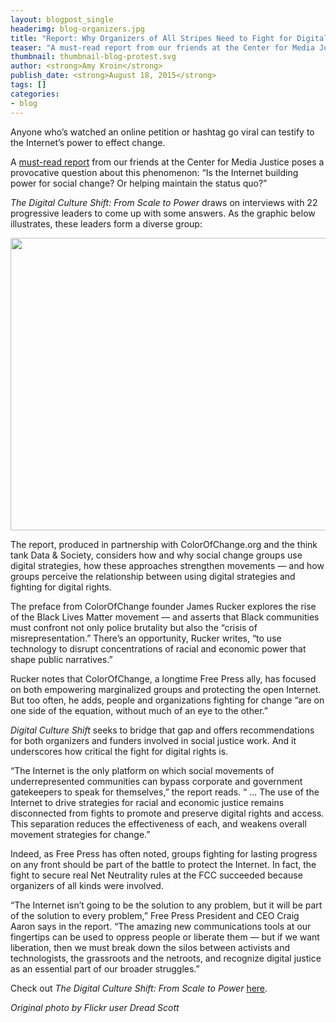 ```yaml
---
layout: blogpost_single
headerimg: blog-organizers.jpg
title: "Report: Why Organizers of All Stripes Need to Fight for Digital Rights"
teaser: "A must-read report from our friends at the Center for Media Justice poses a provocative question about this phenomenon: “Is the Internet building power for social change? Or helping maintain the status quo?"
thumbnail: thumbnail-blog-protest.svg
author: <strong>Amy Kroin</strong>
publish_date: <strong>August 18, 2015</strong>
tags: []
categories:
- blog
---
```

<p>Anyone who’s watched an online petition or hashtag go viral can testify to the Internet’s power to effect change.</p><p>A <a href="http://centerformediajustice.org/wp-content/uploads/2015/08/digital_culture_shift_report.pdf">must-read report</a> from our friends at the Center for Media Justice poses a provocative question about this phenomenon: “Is the Internet building power for social change? Or helping maintain the status quo?”</p><p><em>The Digital Culture Shift: From Scale to Power</em> draws on interviews with 22 progressive leaders to come up with some answers. As the graphic below illustrates, these leaders form a diverse group:</p><p><img alt="" src="http://www.freepress.net/sites/default/files/CMJ_report_graphic.jpg" style="height: 468px; width: 550px;"></p><p>The report, produced in partnership with ColorOfChange.org and the think tank Data &amp; Society, considers how and why social change groups use digital strategies, how these approaches strengthen movements­ ­— and how groups perceive the relationship between using digital strategies and fighting for digital rights.</p><p>The preface from ColorOfChange founder James Rucker explores the rise of the Black Lives Matter movement — and asserts that Black communities must confront not only police brutality but also the “crisis of misrepresentation.” There’s an opportunity, Rucker writes, “to use technology to disrupt concentrations of racial and economic power that shape public narratives.”</p><p>Rucker notes that ColorOfChange, a longtime Free Press ally, has focused on both empowering marginalized groups and protecting the open Internet. But too often, he adds, people and organizations fighting for change “are on one side of the equation, without much of an eye to the other.”</p><p><em>Digital Culture Shift </em>seeks to bridge that gap and offers recommendations for both organizers and funders involved in social justice work. And it underscores how critical the fight for digital rights is.</p><p>“The Internet is the only platform on which social movements of underrepresented communities can bypass corporate and government gatekeepers to speak for themselves,” the report reads. “ … The use of the Internet to drive strategies for racial and economic justice remains disconnected from fights to promote and preserve digital rights and access. This separation reduces the effectiveness of each, and weakens overall movement strategies for change.”</p><p>Indeed, as Free Press has often noted, groups fighting for lasting progress on any front should be part of the battle to protect the Internet. In fact, the fight to secure real Net Neutrality rules at the FCC succeeded because organizers of all kinds were involved.</p><p>“The Internet isn’t going to be the solution to any problem, but it will be part of the solution to every problem,” Free Press President and CEO Craig Aaron says in the report. “The amazing new communications tools at our fingertips can be used to oppress people or liberate them — but if we want liberation, then we must break down the silos between activists and technologists, the grassroots and the netroots, and recognize digital justice as an essential part of our broader struggles.”</p><p>Check out <em>The Digital Culture Shift: From Scale to Power</em> <a href="http://centerformediajustice.org/wp-content/uploads/2015/08/digital_culture_shift_report.pdf">here</a>.</p><p><em>Original photo by Flickr user Dread Scott</em></p>
